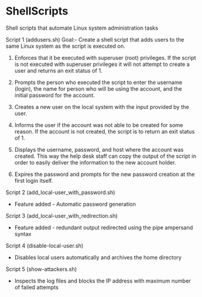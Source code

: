 # ShellScripts
Shell scripts that automate Linux system administration tasks

Script 1 (addusers.sh)
Goal:- Create a shell script that adds users to the same Linux system as the script is executed on.

1. Enforces that it be executed with superuser (root) privileges.  If the script is not executed with superuser privileges it will not attempt to create a user and        returns an exit status of 1.

2. Prompts the person who executed the script to enter the username (login), the name for person who will be using the account, and the initial password for the account.

3. Creates a new user on the local system with the input provided by the user.

4. Informs the user if the account was not able to be created for some reason.  If the account is not created, the script is to return an exit status of 1.

5. Displays the username, password, and host where the account was created.  This way the help desk staff can copy the output of the script in order to easily deliver the information to the new account holder.

6. Expires the password and prompts for the new password creation at the first login itself.

Script 2 (add_local-user_with_password.sh)
- Feature added - Automatic password generation

Script 3 (add_local-user_with_redirection.sh)
- Feature added - redundant output redirected using the pipe ampersand syntax

Script 4 (disable-local-user.sh)
- Disables local users automatically and archives the home directory

Script 5 (show-attackers.sh)
- Inspects the log files and blocks the IP address with maximum number of failed attempts
